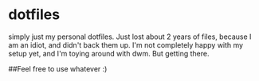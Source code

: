 # dotfiles
simply just my personal dotfiles.
Just lost about 2 years of files, because I am an idiot, and didn't back them up.
I'm not completely happy with my setup yet, and I'm toying around with dwm. 
But getting there.

##Feel free to use whatever :)
